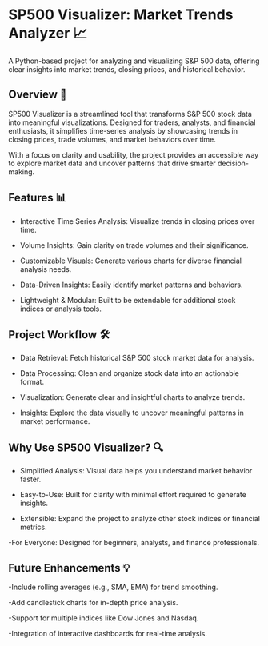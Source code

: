 # SP500 Visualizer: Market Trends Analyzer 📈

A Python-based project for analyzing and visualizing S&P 500 data, offering clear insights into market trends, closing prices, and historical behavior.

## Overview  🚀

SP500 Visualizer is a streamlined tool that transforms S&P 500 stock data into meaningful visualizations. Designed for traders, analysts, and financial enthusiasts, it simplifies time-series analysis by showcasing trends in closing prices, trade volumes, and market behaviors over time.

With a focus on clarity and usability, the project provides an accessible way to explore market data and uncover patterns that drive smarter decision-making.

## Features 📊

- Interactive Time Series Analysis: Visualize trends in closing prices over time.

- Volume Insights: Gain clarity on trade volumes and their significance.

- Customizable Visuals: Generate various charts for diverse financial analysis needs.

- Data-Driven Insights: Easily identify market patterns and behaviors.

- Lightweight & Modular: Built to be extendable for additional stock indices or analysis tools.

## Project Workflow 🛠️

- Data Retrieval: Fetch historical S&P 500 stock market data for analysis.

- Data Processing: Clean and organize stock data into an actionable format.

- Visualization: Generate clear and insightful charts to analyze trends.

- Insights: Explore the data visually to uncover meaningful patterns in market performance.

## Why Use SP500 Visualizer? 🔍

- Simplified Analysis: Visual data helps you understand market behavior faster.

- Easy-to-Use: Built for clarity with minimal effort required to generate insights.

- Extensible: Expand the project to analyze other stock indices or financial metrics.

-For Everyone: Designed for beginners, analysts, and finance professionals.

## Future Enhancements 💡

-Include rolling averages (e.g., SMA, EMA) for trend smoothing.

-Add candlestick charts for in-depth price analysis.

-Support for multiple indices like Dow Jones and Nasdaq.

-Integration of interactive dashboards for real-time analysis.
